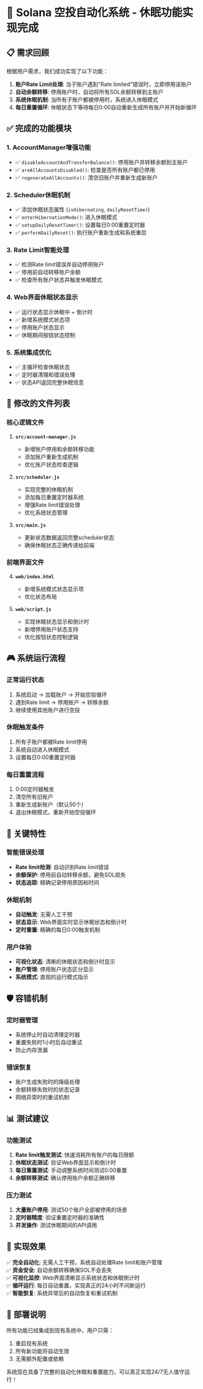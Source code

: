 # 🎯 Solana 空投自动化系统 - 休眠功能实现完成

## 📋 需求回顾

根据用户需求，我们成功实现了以下功能：

1. **账户Rate Limit处理**: 当子账户遇到"Rate limited"错误时，立即停用该账户
2. **自动余额转移**: 停用账户时，自动将所有SOL余额转移到主账户
3. **系统休眠机制**: 当所有子账户都被停用时，系统进入休眠模式
4. **每日重置循环**: 休眠状态下等待每日0:00自动重新生成所有账户并开始新循环

## ✅ 完成的功能模块

### 1. AccountManager增强功能
- ✅ `disableAccountAndTransferBalance()`: 停用账户并转移余额到主账户
- ✅ `areAllAccountsDisabled()`: 检查是否所有账户都已停用
- ✅ `regenerateAllAccounts()`: 清空旧账户并重新生成新账户

### 2. Scheduler休眠机制
- ✅ 添加休眠状态属性 (`isHibernating`, `dailyResetTimer`)
- ✅ `enterHibernationMode()`: 进入休眠模式
- ✅ `setupDailyResetTimer()`: 设置每日0:00重置定时器
- ✅ `performDailyReset()`: 执行账户重新生成和系统重启

### 3. Rate Limit智能处理
- ✅ 检测Rate limit错误并自动停用账户
- ✅ 停用前自动转移账户余额
- ✅ 检查所有账户状态并触发休眠模式

### 4. Web界面休眠状态显示
- ✅ 运行状态显示休眠中 + 倒计时
- ✅ 新增系统模式状态项
- ✅ 停用账户状态显示
- ✅ 休眠期间按钮状态控制

### 5. 系统集成优化
- ✅ 主循环检查休眠状态
- ✅ 定时器清理和错误处理
- ✅ 状态API返回完整休眠信息

## 🔧 修改的文件列表

### 核心逻辑文件
1. **`src/account-manager.js`**
   - 新增账户停用和余额转移功能
   - 添加账户重新生成机制
   - 优化账户状态检查逻辑

2. **`src/scheduler.js`**
   - 实现完整的休眠机制
   - 添加每日重置定时器系统
   - 增强Rate limit错误处理
   - 优化系统状态管理

3. **`src/main.js`**
   - 更新状态数据返回完整scheduler状态
   - 确保休眠状态正确传递给前端

### 前端界面文件
4. **`web/index.html`**
   - 新增系统模式状态显示项
   - 优化状态布局

5. **`web/script.js`**
   - 实现休眠状态显示和倒计时
   - 新增停用账户状态支持
   - 优化按钮状态控制逻辑

## 🎮 系统运行流程

### 正常运行状态
1. 系统启动 → 加载账户 → 开始空投循环
2. 遇到Rate limit → 停用账户 → 转移余额
3. 继续使用其他账户进行空投

### 休眠触发条件
1. 所有子账户都被Rate limit停用
2. 系统自动进入休眠模式
3. 设置每日0:00重置定时器

### 每日重置流程
1. 0:00定时器触发
2. 清空所有旧账户
3. 重新生成新账户（默认50个）
4. 退出休眠模式，重新开始空投循环

## 🌟 关键特性

### 智能错误处理
- **Rate limit检测**: 自动识别Rate limit错误
- **余额保护**: 停用前自动转移余额，避免SOL损失
- **状态追踪**: 精确记录停用原因和时间

### 休眠机制
- **自动触发**: 无需人工干预
- **状态显示**: Web界面实时显示休眠状态和倒计时
- **定时重置**: 精确的每日0:00触发机制

### 用户体验
- **可视化状态**: 清晰的休眠状态和倒计时显示
- **账户管理**: 停用账户状态区分显示
- **系统模式**: 直观的运行模式指示

## 🛡️ 容错机制

### 定时器管理
- 系统停止时自动清理定时器
- 重置失败时1小时后自动重试
- 防止内存泄漏

### 错误恢复
- 账户生成失败时的降级处理
- 余额转移失败时的状态记录
- 网络异常时的重试机制

## 📊 测试建议

### 功能测试
1. **Rate limit触发测试**: 快速消耗所有账户的每日限额
2. **休眠状态测试**: 验证Web界面显示和倒计时
3. **每日重置测试**: 手动调整系统时间测试0:00重置
4. **余额转移测试**: 确认停用账户余额正确转移

### 压力测试
1. **大量账户停用**: 测试50个账户全部被停用的场景
2. **定时器精度**: 验证重置定时器的准确性
3. **并发操作**: 测试休眠期间的API调用

## 🎯 实现效果

✅ **完全自动化**: 无需人工干预，系统自动处理Rate limit和账户管理  
✅ **资金安全**: 自动余额转移确保SOL不会丢失  
✅ **可视化监控**: Web界面清晰显示系统状态和休眠倒计时  
✅ **循环运行**: 每日自动重置，实现真正的24小时不间断运行  
✅ **智能恢复**: 系统异常后的自动恢复和重试机制  

## 🚀 部署说明

所有功能已经集成到现有系统中，用户只需：

1. 重启现有系统
2. 所有新功能将自动生效
3. 无需额外配置或依赖

系统现在具备了完整的自动化休眠和重置能力，可以真正实现24/7无人值守运行！
